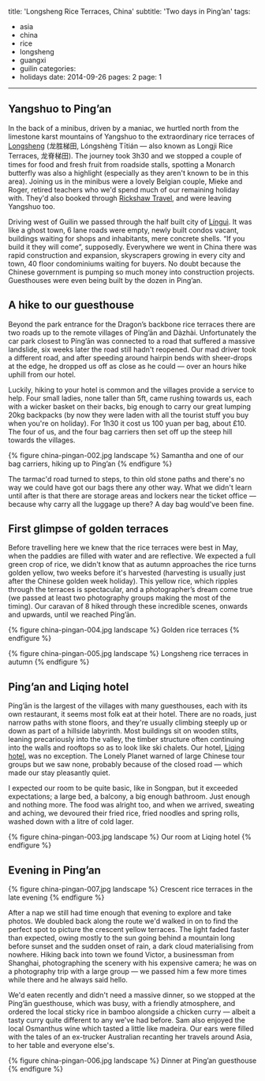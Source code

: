 title: 'Longsheng Rice Terraces, China'
subtitle: 'Two days in Ping’an'
tags:
  - asia
  - china
  - rice
  - longsheng
  - guangxi
  - guilin
categories:
  - holidays
date: 2014-09-26
pages: 2
page: 1
---

## Yangshuo to Ping’an

In the back of a minibus, driven by a maniac, we hurtled north from the limestone karst mountains of Yangshuo to the extraordinary rice terraces of [Longsheng](https://en.wikipedia.org/wiki/Longsheng_Rice_Terrace) (龙胜梯田, Lóngshèng Tītián — also known as Longji Rice Terraces, 龙脊梯田). The journey took 3h30 and we stopped a couple of times for food and fresh fruit from roadside stalls, spotting a Monarch butterfly was also a highlight (especially as they aren't known to be in this area). Joining us in the minibus were a lovely Belgian couple, Mieke and Roger, retired teachers who we'd spend much of our remaining holiday with. They'd also booked through [Rickshaw Travel](https://www.rickshawtravel.co.uk/asia/china/), and were leaving Yangshuo too.

Driving west of Guilin we passed through the half built city of [Línguì](https://en.wikipedia.org/wiki/Lingui_District). It was like a ghost town, 6 lane roads were empty, newly built condos vacant, buildings waiting for shops and inhabitants, mere concrete shells. “If you build it they will come”, supposedly. Everywhere we went in China there was rapid construction and expansion, skyscrapers growing in every city and town, 40 floor condominiums waiting for buyers. No doubt because the Chinese government is pumping so much money into construction projects. Guesthouses were even being built by the dozen in Ping’an.

## A hike to our guesthouse

Beyond the park entrance for the Dragon’s backbone rice terraces there are two roads up to the remote villages of Píng’ān and Dàzhài. Unfortunately the car park closest to Píng’ān was connected to a road that suffered a massive landslide, six weeks later the road still hadn't reopened. Our mad driver took a different road, and after speeding around hairpin bends with sheer-drops at the edge, he dropped us off as close as he could — over an hours hike uphill from our hotel.

Luckily, hiking to your hotel is common and the villages provide a service to help. Four small ladies, none taller than 5ft, came rushing towards us, each with a wicker basket on their backs, big enough to carry our great lumping 20kg backpacks (by now they were laden with all the tourist stuff you buy when you're on holiday). For 1h30 it cost us 100 yuan per bag, about £10. The four of us, and the four bag carriers then set off up the steep hill towards the villages.

{% figure china-pingan-002.jpg landscape %}
Samantha and one of our bag carriers, hiking up to Ping’an
{% endfigure %}

The tarmac'd road turned to steps, to thin old stone paths and there's no way we could have got our bags there any other way. What we didn't learn until after is that there are storage areas and lockers near the ticket office — because why carry all the luggage up there? A day bag would've been fine.

## First glimpse of golden terraces

Before travelling here we knew that the rice terraces were best in May, when the paddies are filled with water and are reflective. We expected a full green crop of rice, we didn't know that as autumn approaches the rice turns golden yellow, two weeks before it's harvested (harvesting is usually just after the Chinese golden week holiday). This yellow rice, which ripples through the terraces is spectacular, and a photographer’s dream come true (we passed at least two photography groups making the most of the timing). Our caravan of 8 hiked through these incredible scenes, onwards and upwards, until we reached Píng’ān.

{% figure china-pingan-004.jpg landscape %}
Golden rice terraces
{% endfigure %}

{% figure china-pingan-005.jpg landscape %}
Longsheng rice terraces in autumn
{% endfigure %}

## Ping’an and Liqing hotel

Píng’ān is the largest of the villages with many guesthouses, each with its own restaurant, it seems most folk eat at their hotel. There are no roads, just narrow paths with stone floors, and they're usually climbing steeply up or down as part of a hillside labyrinth. Most buildings sit on wooden stilts, leaning precariously into the valley, the timber structure often continuing into the walls and rooftops so as to look like ski chalets. Our hotel, [Liqing hotel](https://www.tripadvisor.co.uk/Hotel_Review-g1159371-d2160893-Reviews-Liqing_Hotel-Longsheng_County_Guangxi_Zhuang.html), was no exception. The Lonely Planet warned of large Chinese tour groups but we saw none, probably because of the closed road — which made our stay pleasantly quiet.

I expected our room to be quite basic, like in Songpan, but it exceeded expectations; a large bed, a balcony, a big enough bathroom. Just enough and nothing more. The food was alright too, and when we arrived, sweating and aching, we devoured their fried rice, fried noodles and spring rolls, washed down with a litre of cold lager.

{% figure china-pingan-003.jpg landscape %}
Our room at Liqing hotel
{% endfigure %}

## Evening in Ping’an

{% figure china-pingan-007.jpg landscape %}
Crescent rice terraces in the late evening
{% endfigure %}

After a nap we still had time enough that evening to explore and take photos. We doubled back along the route we'd walked in on to find the perfect spot to picture the crescent yellow terraces. The light faded faster than expected, owing mostly to the sun going behind a mountain long before sunset and the sudden onset of rain, a dark cloud materialising from nowhere. Hiking back into town we found Victor, a businessman from Shanghai, photographing the scenery with his expensive camera; he was on a photography trip with a large group — we passed him a few more times while there and he always said hello.

We'd eaten recently and didn't need a massive dinner, so we stopped at the Píng’ān guesthouse, which was busy, with a friendly atmosphere, and ordered the local sticky rice in bamboo alongside a chicken curry — albeit a tasty curry quite different to any we've had before. Sam also enjoyed the local Osmanthus wine which tasted a little like madeira. Our ears were filled with the tales of an ex-trucker Australian recanting her travels around Asia, to her table and everyone else's.

{% figure china-pingan-006.jpg landscape %}
Dinner at Ping’an guesthouse
{% endfigure %}
